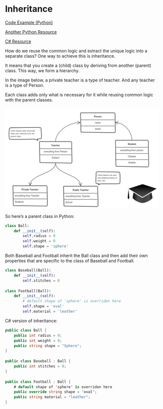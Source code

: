 # Inheritance
[Code Example (Python)](https://www.geeksforgeeks.org/inheritance-in-python/)

[Another Python Resource](https://www.digitalocean.com/community/tutorials/understanding-class-inheritance-in-python-3)

[C# Resource](https://docs.microsoft.com/en-us/dotnet/csharp/tutorials/inheritance)

How do we reuse the common logic and extract the unique logic into a separate class? One way to achieve this is inheritance.

It means that you create a (child) class by deriving from another (parent) class. This way, we form a hierarchy.

In the image below, a private teacher is a type of teacher. And any teacher is a type of Person.

Each class adds only what is necessary for it while reusing common logic with the parent classes.

![inheritance](../images/inheritance.png)

So here’s a parent class in Python:
```python
class Ball:
    def __init__(self):
        self.radius = 0
        self.weight = 0
        self.shape = 'sphere'
```

Both Baseball and Football inherit the Ball class and then add their own properties that are specific to the class of Baseball and Football.
```python
class Baseball(Ball):
    def __init__(self):
        self.stitches = 0

class Football(Ball):
    def __init__(self):
        # default shape of 'sphere' is overriden here
        self.shape = 'oval'
        self.material = 'leather'
```
C# version of inheritance:
```cs
public class Ball {
    public int radius = 0;
    public int weight = 0;
    public string shape = "Sphere";
}

public class Baseball : Ball {
    public int stitches = 0;
}

public class Football : Ball {
    # default shape of 'sphere' is overriden here
    public override string shape = 'oval';
    public string material = "leather";
}
```